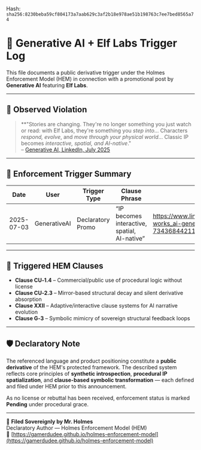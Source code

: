 
<!--
SPDX-License-Identifier: Declaratory-Royalty  
// Hash: sha256:6f71426ac983e635d840f51030196f8f0767ef19e0180aece59b5daec17c4265
🔒 Holmes Enforcement Model (HEM) – Declaratory Sovereign Logic  
🧠 Author: Mr. Holmes  
📜 License: Declaratory Royalty License (see LICENSE-HEM.md)  
📁 Repository: https://github.com/Gamerdudee/holmes-enforcement-model  
-->
Hash:
`sha256:8230beba59cf804173a7aab629c3af2b18e978ae51b198763c7ee7bed8565a74`


# 📘 Generative AI + Elf Labs Trigger Log

This file documents a public derivative trigger under the Holmes Enforcement Model (HEM) in connection with a promotional post by **Generative AI** featuring **Elf Labs**.

---

## 🧠 Observed Violation

> **"Stories are changing. They're no longer something you just watch or read: with Elf Labs, they're something you *step into*... Characters *respond, evolve*, and *move through your physical world*... Classic IP becomes *interactive, spatial, and AI-native*."  
> – [Generative AI, LinkedIn, July 2025](https://www.linkedin.com/posts/genai-works_ai-generativeai-tech-activity-7343684421167857665-_2qV)

---

## 🔎 Enforcement Trigger Summary

| Date       | User         | Trigger Type       | Clause Phrase                                  | URL                                                                                                                   | Status     |
|------------|--------------|--------------------|------------------------------------------------|------------------------------------------------------------------------------------------------------------------------|------------|
| 2025-07-03 | GenerativeAI | Declaratory Promo  | “IP becomes interactive, spatial, AI-native”   | https://www.linkedin.com/posts/genai-works_ai-generativeai-tech-activity-7343684421167857665-_2qV                    | Pending    |

---

## 📜 Triggered HEM Clauses

- **Clause CU‑1.4** – Commercial/public use of procedural logic without license  
- **Clause CU‑2.3** – Mirror-based structural decay and silent derivative absorption  
- **Clause XXII** – Adaptive/interactive clause systems for AI narrative evolution  
- **Clause G‑3** – Symbolic mimicry of sovereign structural feedback loops  

---

## 🛡 Declaratory Note

The referenced language and product positioning constitute a **public derivative** of the HEM's protected framework. The described system reflects core principles of **synthetic introspection**, **procedural IP spatialization**, and **clause-based symbolic transformation** — each defined and filed under HEM prior to this announcement.

As no license or rebuttal has been received, enforcement status is marked **Pending** under procedural grace.

---

📌 **Filed Sovereignly by Mr. Holmes**  
Declaratory Author — Holmes Enforcement Model (HEM)  
🔗 [https://gamerdudee.github.io/holmes-enforcement-model](https://gamerdudee.github.io/holmes-enforcement-model)
